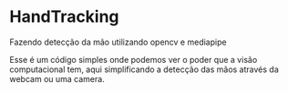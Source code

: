 # HandTracking
Fazendo detecção da mão utilizando opencv e mediapipe

Esse é um código simples onde podemos ver o poder que a visão computacional tem, aqui simplificando a detecção das mãos através da webcam ou uma camera. 
